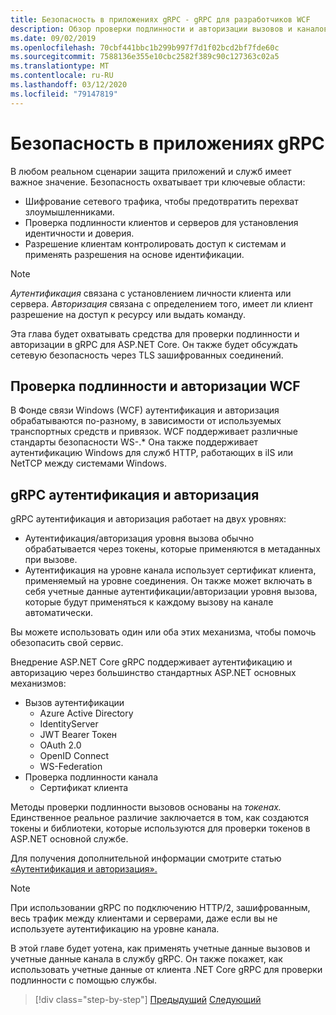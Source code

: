 ```yaml
---
title: Безопасность в приложениях gRPC - gRPC для разработчиков WCF
description: Обзор проверки подлинности и авторизации вызовов и каналов в gRPC.
ms.date: 09/02/2019
ms.openlocfilehash: 70cbf441bbc1b299b997f7d1f02bcd2bf7fde60c
ms.sourcegitcommit: 7588136e355e10cbc2582f389c90c127363c02a5
ms.translationtype: MT
ms.contentlocale: ru-RU
ms.lasthandoff: 03/12/2020
ms.locfileid: "79147819"
---
```

# <a name="security-in-grpc-applications"></a>Безопасность в приложениях gRPC

В любом реальном сценарии защита приложений и служб имеет важное значение. Безопасность охватывает три ключевые области:

* Шифрование сетевого трафика, чтобы предотвратить перехват злоумышленниками.
* Проверка подлинности клиентов и серверов для установления идентичности и доверия.
* Разрешение клиентам контролировать доступ к системам и применять разрешения на основе идентификации.

> [!NOTE]
> *Аутентификация* связана с установлением личности клиента или сервера. *Авторизация* связана с определением того, имеет ли клиент разрешение на доступ к ресурсу или выдать команду.

Эта глава будет охватывать средства для проверки подлинности и авторизации в gRPC для ASP.NET Core. Он также будет обсуждать сетевую безопасность через TLS зашифрованных соединений.

## <a name="wcf-authentication-and-authorization"></a>Проверка подлинности и авторизации WCF

В Фонде связи Windows (WCF) аутентификация и авторизация обрабатываются по-разному, в зависимости от используемых транспортных средств и привязок. WCF поддерживает различные стандарты безопасности WS-.\* Она также поддерживает аутентификацию Windows для служб HTTP, работающих в iIS или NetTCP между системами Windows.

## <a name="grpc-authentication-and-authorization"></a>gRPC аутентификация и авторизация

gRPC аутентификация и авторизация работает на двух уровнях:

* Аутентификация/авторизация уровня вызова обычно обрабатывается через токены, которые применяются в метаданных при вызове.
* Аутентификация на уровне канала использует сертификат клиента, применяемый на уровне соединения. Он также может включать в себя учетные данные аутентификации/авторизации уровня вызова, которые будут применяться к каждому вызову на канале автоматически.

Вы можете использовать один или оба этих механизма, чтобы помочь обезопасить свой сервис.

Внедрение ASP.NET Core gRPC поддерживает аутентификацию и авторизацию через большинство стандартных ASP.NET основных механизмов:

- Вызов аутентификации
  - Azure Active Directory
  - IdentityServer
  - JWT Bearer Токен
  - OAuth 2.0
  - OpenID Connect
  - WS-Federation
- Проверка подлинности канала
  - Сертификат клиента

Методы проверки подлинности вызовов основаны на *токенах.* Единственное реальное различие заключается в том, как создаются токены и библиотеки, которые используются для проверки токенов в ASP.NET основной службе.

Для получения дополнительной информации смотрите статью [«Аутентификация и авторизация».](/aspnet/core/grpc/authn-and-authz)

> [!NOTE]
> При использовании gRPC по подключению HTTP/2, зашифрованным, весь трафик между клиентами и серверами, даже если вы не используете аутентификацию на уровне канала.

В этой главе будет уотена, как применять учетные данные вызовов и учетные данные канала в службу gRPC. Он также покажет, как использовать учетные данные от клиента .NET Core gRPC для проверки подлинности с помощью службы.

>[!div class="step-by-step"]
>[Предыдущий](client-libraries.md)
>[Следующий](call-credentials.md)

